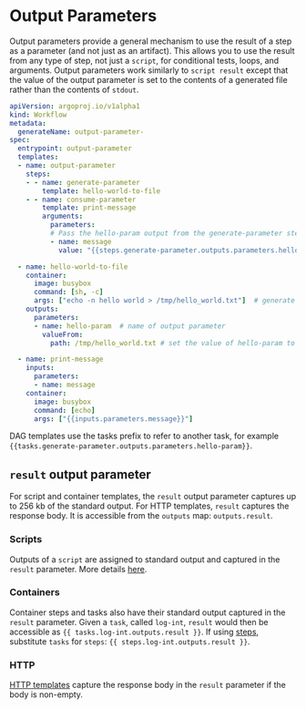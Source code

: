 # Output Parameters

Output parameters provide a general mechanism to use the result of a step as a parameter (and not just as an artifact). This allows you to use the result from any type of step, not just a `script`, for conditional tests, loops, and arguments. Output parameters work similarly to `script result` except that the value of the output parameter is set to the contents of a generated file rather than the contents of `stdout`.

```yaml
apiVersion: argoproj.io/v1alpha1
kind: Workflow
metadata:
  generateName: output-parameter-
spec:
  entrypoint: output-parameter
  templates:
  - name: output-parameter
    steps:
    - - name: generate-parameter
        template: hello-world-to-file
    - - name: consume-parameter
        template: print-message
        arguments:
          parameters:
          # Pass the hello-param output from the generate-parameter step as the message input to print-message
          - name: message
            value: "{{steps.generate-parameter.outputs.parameters.hello-param}}"

  - name: hello-world-to-file
    container:
      image: busybox
      command: [sh, -c]
      args: ["echo -n hello world > /tmp/hello_world.txt"]  # generate the content of hello_world.txt
    outputs:
      parameters:
      - name: hello-param  # name of output parameter
        valueFrom:
          path: /tmp/hello_world.txt # set the value of hello-param to the contents of this hello-world.txt

  - name: print-message
    inputs:
      parameters:
      - name: message
    container:
      image: busybox
      command: [echo]
      args: ["{{inputs.parameters.message}}"]
```

DAG templates use the tasks prefix to refer to another task, for example `{{tasks.generate-parameter.outputs.parameters.hello-param}}`.

## `result` output parameter

For script and container templates, the `result` output parameter captures up to 256 kb of the standard output.
For HTTP templates, `result` captures the response body.
It is accessible from the `outputs` map: `outputs.result`.

### Scripts

Outputs of a `script` are assigned to standard output and captured in the `result` parameter. More details [here](scripts-and-results.md).

### Containers

Container steps and tasks also have their standard output captured in the `result` parameter.
Given a `task`, called `log-int`, `result` would then be accessible as `{{ tasks.log-int.outputs.result }}`. If using [steps](steps.md), substitute `tasks` for `steps`: `{{ steps.log-int.outputs.result }}`.

### HTTP

[HTTP templates](../http-template.md) capture the response body in the `result` parameter if the body is non-empty.
